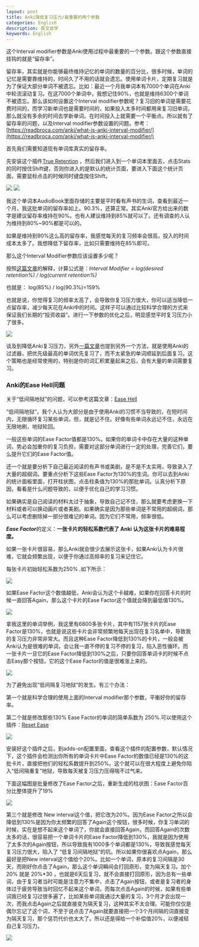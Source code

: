 ```yaml
---
layout: post
title: Anki降低复习压力/最重要的两个参数
categories: English
description: 英文自学
keywords: English
---
```

这个Interval modifier参数是Anki使用过程中最重要的一个参数。跟这个参数直接挂钩的就是“留存率”。

留存率，其实就是你能够最终维持记忆的单词的数量的百分比，很多时候，单词的记忆是需要靠维持的，时间久了不用的话就会遗忘。使用单词卡片，定期复习就是为了保证大部分单词不被遗忘。比如：最近一个月我单词本有7000个单词在Anki中轮流滚动复习。在这7000个单词中，我想记住90%，也就是维持6300个单词不被遗忘。那么该如何设置这个Interval modifier参数呢？复习旧的单词是需要花费时间的，而学习新单词也是需要时间的，如果投入太多时间都用来复习旧单词，那么就没有多余的时间去学新单词。在时间投入上就需要一个平衡点。所以就有了留存率的问题，以及Interval modifier参数设置的问题。参考：[https://readbroca.com/anki/what-is-anki-interval-modifier/](https://readbroca.com/anki/what-is-anki-interval-modifier/)

首先我们需要知道现有单词库真实的留存率。

先安装这个插件[True Retention](https://ankiweb.net/shared/info/613684242) ，然后我们进入到一个单词本里面去，点击Stats的同时按住Shift键，否则你进入的是默认的统计页面，要进入下面这个统计页面，需要鼠标点击的时候同时键盘按住Shift。

<img src="https://cs-cn.top/images/posts/engliword_remain104.png"/>

<img src="https://cs-cn.top/images/posts/retention_914.png"/>

我这个单词本AudioBook里面存储的主要是平时看有声书的生词，查看到最近一个月，我这批单词的留存率如上。90.3%，还算正常。其实Anki官方给出来的数字是建议留存率维持在90%。也有人建议维持到85%就可以了。还有调查的人认为维持到80%~90%都是可以的。

如果是维持到90%这么高的留存率，我感觉每天的复习频率会很高，投入的时间成本太多了。我想降低下留存率，比如只需要维持在85%即可。

那么这个Interval Modifier参数应该设置多少呢？

按照[这篇文章](https://readbroca.com/anki/what-is-anki-interval-modifier/)的解释，计算公式是：*Interval Modifier = log(desired retention%) / log(current retention%)*

也就是： log(85%) / log(90.3%)=159% 

也就是说，你觉得复习的频率太高了，会导致你复习压力很大，你可以适当降低一点留存率，减少每天花在Anki中的时间。这样子可以通过比较科学合理的方式来保证我们长期的“投资收益”。进行一下参数的优化之后，明显感觉平时复习压力小了很多。

<img src="https://cs-cn.top/images/posts/liucunlv_544.png"/>



谈及到降低Anki复习压力，另外[一篇文章](https://cs-cn.top/2019/06/10/english-study-tools-anki/#%E4%BD%BF%E7%94%A8anki%E8%BF%87%E6%BB%A4%E5%99%A8%E5%87%8F%E8%BD%BB%E5%A4%8D%E4%B9%A0%E5%8E%8B%E5%8A%9B)也提到另外一个方法，就是使用Anki的过滤器，把优先级最高的单词优先复习了，而不太紧急的单词顺延到后面复习。这个策略也是经常使用的，特别是你的词汇积累量起来之后，会有大量的单词需要复习。

### Anki的Ease Hell问题



关于“低间隔地狱”的问题，可以参考这篇文章：[Ease Hell](https://readbroca.com/anki/ease-hell/) 

“低间隔地狱”，我个人认为大部分是由于使用Anki的习惯不当导致的，在短时间内，无限循环复习某些单词，但，就是记不住。好像有些单词永远记不住，永远在无限地刷，地狱轮回。

一般这些单词的Ease Factor值都是130%。如果你的单词卡中存在大量的这种单词，势必会加重你的复习负担，需要对这部分单词进行一定的处理，完善它们，要么提升它们的Ease Factor值。

还一个就是要分析下自己最近阅读的有声书或美剧，是不是不太实用，导致录入了大量的超纲词。要重点分析下这些Ease Factor为130%的生词。你可以去到Anki的统计面板里面，打开柱状图，点击柱条值为130%的那批单词。认真分析下原因，看看是什么问题导致的，以便于优化自己的学习习惯。

如果确实是自己阅读的材料太过于抽象，导致自己记不住，那么就要考虑更换一下材料或者可以换动画片或者美剧。如果确实是因为那些单词是不常用的超纲词，那么可以考虑删除掉一部分很难记的单词。因为它们不常用，频率很低。

***Ease Factor***的定义：**一张卡片的轻松系数代表了 Anki 认为这张卡片的难易程度。**

如果一张卡片很容易，那么Anki就会很少去展示这张卡，如果Anki认为卡片很难，它就会频繁出现，以便于你通过高频率的复习来记住它。

每张卡片初始轻松系数为250% .如下所示：

<img src="https://cs-cn.top/images/posts/easy_factor_950.png"/>

如果Ease Factor这个数值越低，Anki会认为这个卡越难，如果你在回答卡片的时候一直回答Again，那么这个卡片的Ease Factor这个值就会降到最低值130%。

<img src="https://cs-cn.top/images/posts/Easy_Factor435.png"/>

拿我这里的单词举例，我这里有6800多张卡片，其中有1157张卡片的Ease Factor是130%，也就是说这些卡片会非常频繁地每天出现在复习名单中，导致我的复习压力非常非常大。而且这种Ease Factor降低到130%的卡片，一般会被Anki认为是很难的单词，会让我一直不停的复习不停的复习，陷入恶性循环。而一张卡片一旦它的Ease Factor降低到130%之后，只要你回答单词卡的时候不点击Easy那个按钮，它的这个Ease Factor的值是很难涨上来的。

<img src="https://cs-cn.top/images/posts/easy_factor023.png"/>



为了避免出现“低间隔复习地狱“的发生。有三个办法：

第一个就是科学合理的使用上面的Interval modifier那个参数，平衡好你的留存率。

第二个就是修改那些130% Ease Factor的单词的简单系数为 250%.可以使用这个插件：[Reset Ease](https://ankiweb.net/shared/info/947935257)

<img src="https://cs-cn.top/images/posts/change_ease_factor3508.png"/>

安装好这个插件之后，到adds-on配置里面，查看这个插件的配置参数，默认情况下，这个插件会检测出你所有的单词卡片中Ease Factor的数值已经是130%的这批卡片，直接把他们的轻松系数提升到250%。这个就可以在很大程度上避免你陷入“低间隔重复”地狱，导致每天被复习压力压得喘不过气来。

下面这幅图是批量修改了Ease Factor之后，重新生成的柱状图：Ease Factor百分比整体提升了19%

<img src="https://cs-cn.top/images/posts/easy_value13.png"/>

第三个就是修改 New interval这个值，把它改为20%。因为Ease Factor之所以会降低到130%是因为你太频繁的回答了Again这个按钮，很多时候，你复习单词的时候，实在是想不起来这个单词了，你就会直接回答Again，而回答Again的次数太多的话，很容易把一个单词卡片的Ease Factor降低到130%，我就是因为使用了太多次的Again按钮，所以导致我有1000多个单词都是130%，导致我感觉每天复习压力很大，陷入了 ”低复习间隔地狱“的坑。所以如果你很喜欢点Again，那么最好是把New interval这个值给个20%。比如一个单词，原本的复习间隔是30天，而刚好你点击了Again，那么这个单词瞬间会打回原形，变为隔天复习。加个20% 就是 20%*30 ，也就是6天后复习，就不会直接打回原形，因为总有一些单词，由于复习者当时可能是注意力不集中，点击了Again按钮，或者是复习者的身体过于疲劳导致当时回忆不起来这个单词，而每次点击Again的时候，如果有些单词我已经复习过很多遍了，比如某些单词我通过大量的复习，3个月才会出现一次，而我点击Again之后就直接变为隔天复习，这种其实不太合理。可能你仅仅是偶尔忘记了这个词，不至于说点击了Again就要直接把一个3个月间隔的词直接变为隔天复习，那个惩罚代价也太大了。所以还是得给一个补偿值20%，以便减轻自己复习压力。

<img src="https://cs-cn.top/images/posts/newinterval910.png"/>

